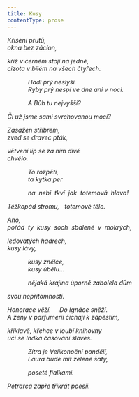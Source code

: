 ```yaml
---
title: Kusy
contentType: prose
---
```


<section>

_Kříšení prutů,  
okna bez záclon,_

</section>

<section>

_kříž v černém stojí na jedné,  
cizota v bílém na všech čtyřech._

</section>

<section>

            _Hadi prý neslyší.  
            Ryby prý nespí ve dne ani v noci._

</section>

<section>

            _A Bůh tu nejvyšší?_

</section>

<section>

_Či už jsme sami svrchovanou mocí?_

</section>

<section>

_Zasažen stříbrem,  
zved se dravec pták,_

</section>

<section>

_větvení lip se za ním divě  
chvělo._

</section>

<section>

            _To rozpětí,  
            ta kytka per_

</section>

<section>

            _na  nebi  tkví  jak  totemová  hlava!_

</section>

<section>

_Těžkopád stromu,   totemové tělo._

</section>

<section>

_Ano,  
pořád  ty  kusy  soch  sbalené  v  mokrých,_

</section>

<section>

_ledovatých hadrech,  
kusy lávy,_

</section>

<section>

            _kusy znělce,  
            kusy úbělu…_

</section>

<section>

            _nějaká krajina úporně zabolela dům_

</section>

<section>

_svou nepřítomností._

</section>

<section>

_Honorace věží.     Do Ignáce sněží.  
A ženy v parfumerii čichají k zápěstím,_

</section>

<section>

_křiklavě, křehce v loubí knihovny  
učí se Indka časování sloves._

</section>

<section>

            _Zítra je Velikonoční pondělí,  
            Laura bude mít zelené šaty,_

</section>

<section>

            _poseté fialkami._

</section>

<section>

_Petrarca zapře třikrát poesii._

</section>
